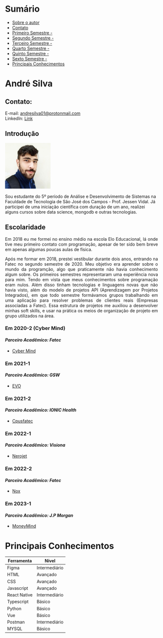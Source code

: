 # Sumário

* [Sobre o autor](#introdução)
* [Contato](#contato)
* [Primeiro Semestre - ](#em-2020-2)
* [Segundo Semestre - ](#em-2021-1)
* [Terceiro Semestre - ](#em-2021-2)
* [Quarto Semestre - ](#em-2022-1)
* [Quinto Semestre - ](#em-2022-2)
* [Sexto Semestre - ](#em-2023-1)
* [Principais Conhecimentos](#principais-conhecimentos)

# André Silva

## Contato:
E-mail: andresilva01@protonmail.com \
LinkedIn: [Link](https://www.linkedin.com/in/andre-silva-silva/)

## Introdução  
<div>
	<img src="/img/pfp.jpg" alt="Foto de perfil" width=150 height=150 />
	<p>Sou estudante do 5º período de Análise e Desenvolvimento de Sistemas na Faculdade de Tecnologia de São José dos Campos - Prof. Jessen Vidal. Já participei de uma iniciação científica com duração de um ano, realizei alguns cursos sobre data science, mongodb e outras tecnologias.</p>
</div>

## Escolaridade
<p align="justify">
Em 2018 eu me formei no ensino médio na escola Elo Educacional, lá onde tive meu primeiro contato com programação, apesar de ter sido bem breve em apenas algumas poucas aulas de física. 
</p>
<p align="justify">
Após me formar em 2018, prestei vestibular durante dois anos, entrando na Fatec no segundo semestre de 2020. Meu objetivo era aprender sobre o mundo da programção, algo que praticamente não havia conhecimento algum sobre. Os primeiros semestres representaram uma experiência nova para mim. Tendo em vista que meus conhecimentos sobre programação eram nulos. Além disso tinham tecnologias e linguagens novas que não havia visto, além do modelo de projetos API (Aprendizagem por Projetos Integrados), em que todo semestre formávamos grupos trabalhando em uma aplicação para resolver problemas de clientes reais (Empresas associadas a Fatec). Essa estrutura de projetos me auxiliou a desenvolver minhas soft skills, e usar na prática os meios de organização de projeto em grupo utilizados na área.
</p>

### Em 2020-2 (Cyber Mind)

#### *Parceiro Acadêmico: Fatec*
- [Cyber Mind](API1.md)

### Em 2021-1

#### *Parceiro Acadêmico: GSW*
- [EVO](API2.md)

### Em 2021-2

#### *Parceiro Acadêmico: IONIC Health*
- [Cpusfatec](API3.md)

### Em 2022-1

#### *Parceiro Acadêmico: Visiona*
- [Nerojet](API4.md)

### Em 2022-2

#### *Parceiro Acadêmico: Fatec*
- [Nox](API5.md)

### Em 2023-1

#### *Parceiro Acadêmico: J.P Morgan*
- [MoneyMind](API6.md)


# Principais Conhecimentos

| Ferramenta | Nível |
| --------- | -------- |
| Figma | Intermediário |
| HTML | Avançado |
| CSS | Avançado |
| Javascript | Avançado |
| React Native| Intermediário |
| Typescript | Básico |
| Python | Básico |
| Vue | Básico |
| Postman | Intermediário |
| MYSQL | Básico |
